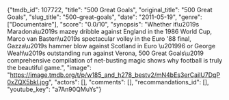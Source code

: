 {"tmdb_id": 107722, "title": "500 Great Goals", "original_title": "500 Great Goals", "slug_title": "500-great-goals", "date": "2011-05-19", "genre": ["Documentaire"], "score": "0.0/10", "synopsis": "Whether it\u2019s Maradona\u2019s mazey dribble against England in the 1986 World Cup, Marco van Basten\u2019s spectacular volley in the Euro '88 final, Gazza\u2019s hammer blow against Scotland in Euro \u201996 or George Weah\u2019s outstanding run against Verona, 500 Great Goals\u2019 comprehensive compilation of net-busting magic shows why football is truly the beautiful game.", "image": "https://image.tmdb.org/t/p/w185_and_h278_bestv2/mN4bEs3erCailU7DqP0xZQX5bkl.jpg", "actors": [], "comments": [], "recommandations_id": [], "youtube_key": "a7An90QMuYs"}